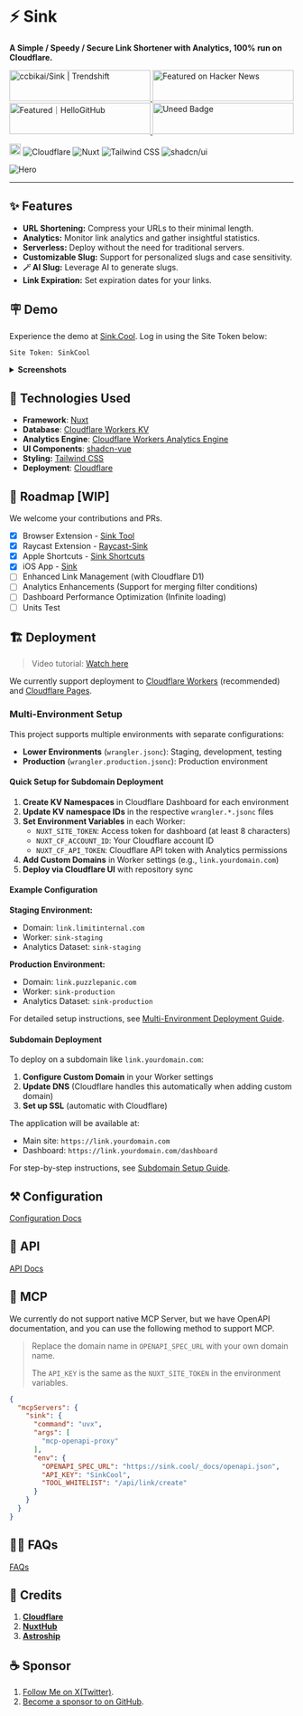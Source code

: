 # ⚡ Sink
 
**A Simple / Speedy / Secure Link Shortener with Analytics, 100% run on Cloudflare.**

<a href="https://trendshift.io/repositories/10421" target="_blank">
  <img
    src="https://trendshift.io/api/badge/repositories/10421"
    alt="ccbikai/Sink | Trendshift"
    width="250"
    height="55"
  />
</a>
<a href="https://news.ycombinator.com/item?id=40843683" target="_blank">
  <img
    src="https://hackernews-badge.vercel.app/api?id=40843683"
    alt="Featured on Hacker News"
    width="250"
    height="55"
  />
</a>
<a href="https://hellogithub.com/repository/57771fd91d1542c7a470959b677a9944" target="_blank">
  <img
    src="https://abroad.hellogithub.com/v1/widgets/recommend.svg?rid=57771fd91d1542c7a470959b677a9944&claim_uid=qi74Zp23wYKeAVB&theme=neutral"
    alt="Featured｜HelloGitHub"
    width="250"
    height="55"
  />
</a>
<a href="https://www.uneed.best/tool/sink" target="_blank">
  <img
    src="https://www.uneed.best/POTW1.png"
    alt="Uneed Badge"
    width="250"
    height="55"
  />
</a>

[<img src="https://devin.ai/assets/deepwiki-badge.png" alt="DeepWiki" height="20"/>](https://deepwiki.com/ccbikai/Sink)
![Cloudflare](https://img.shields.io/badge/Cloudflare-F69652?style=flat&logo=cloudflare&logoColor=white)
![Nuxt](https://img.shields.io/badge/Nuxt-00DC82?style=flat&logo=nuxtdotjs&logoColor=white)
![Tailwind CSS](https://img.shields.io/badge/Tailwind%20CSS-06B6D4?style=flat&logo=tailwindcss&logoColor=white)
![shadcn/ui](https://img.shields.io/badge/shadcn/ui-000000?style=flat&logo=shadcnui&logoColor=white)

![Hero](./public/image.png)

---

## ✨ Features

- **URL Shortening:** Compress your URLs to their minimal length.
- **Analytics:** Monitor link analytics and gather insightful statistics.
- **Serverless:** Deploy without the need for traditional servers.
- **Customizable Slug:** Support for personalized slugs and case sensitivity.
- **🪄 AI Slug:** Leverage AI to generate slugs.
- **Link Expiration:** Set expiration dates for your links.

## 🪧 Demo

Experience the demo at [Sink.Cool](https://sink.cool/dashboard). Log in using the Site Token below:

```txt
Site Token: SinkCool
```

<details>
  <summary><b>Screenshots</b></summary>
  <img alt="Analytics" src="./docs/images/sink.cool_dashboard.png"/>
  <img alt="Links" src="./docs/images/sink.cool_dashboard_links.png"/>
  <img alt="Link Analytics" src="./docs/images/sink.cool_dashboard_link_slug.png"/>
</details>

## 🧱 Technologies Used

- **Framework**: [Nuxt](https://nuxt.com/)
- **Database**: [Cloudflare Workers KV](https://developers.cloudflare.com/kv/)
- **Analytics Engine**: [Cloudflare Workers Analytics Engine](https://developers.cloudflare.com/analytics/)
- **UI Components**: [shadcn-vue](https://www.shadcn-vue.com/)
- **Styling:** [Tailwind CSS](https://tailwindcss.com/)
- **Deployment**: [Cloudflare](https://www.cloudflare.com/)

## 🚗 Roadmap [WIP]

We welcome your contributions and PRs.

- [x] Browser Extension - [Sink Tool](https://github.com/zhuzhuyule/sink-extension)
- [x] Raycast Extension - [Raycast-Sink](https://github.com/foru17/raycast-sink)
- [x] Apple Shortcuts - [Sink Shortcuts](https://s.search1api.com/sink001)
- [x] iOS App - [Sink](https://apps.apple.com/app/id6745417598)
- [ ] Enhanced Link Management (with Cloudflare D1)
- [ ] Analytics Enhancements (Support for merging filter conditions)
- [ ] Dashboard Performance Optimization (Infinite loading)
- [ ] Units Test

## 🏗️ Deployment

> Video tutorial: [Watch here](https://www.youtube.com/watch?v=MkU23U2VE9E)

We currently support deployment to [Cloudflare Workers](./docs/deployment/workers.md) (recommended) and [Cloudflare Pages](./docs/deployment/pages.md).

### Multi-Environment Setup

This project supports multiple environments with separate configurations:

- **Lower Environments** (`wrangler.jsonc`): Staging, development, testing
- **Production** (`wrangler.production.jsonc`): Production environment

#### Quick Setup for Subdomain Deployment

1. **Create KV Namespaces** in Cloudflare Dashboard for each environment
2. **Update KV namespace IDs** in the respective `wrangler.*.jsonc` files
3. **Set Environment Variables** in each Worker:
   - `NUXT_SITE_TOKEN`: Access token for dashboard (at least 8 characters)
   - `NUXT_CF_ACCOUNT_ID`: Your Cloudflare account ID
   - `NUXT_CF_API_TOKEN`: Cloudflare API token with Analytics permissions
4. **Add Custom Domains** in Worker settings (e.g., `link.yourdomain.com`)
5. **Deploy via Cloudflare UI** with repository sync

#### Example Configuration

**Staging Environment:**
- Domain: `link.limitinternal.com`
- Worker: `sink-staging`
- Analytics Dataset: `sink-staging`

**Production Environment:**
- Domain: `link.puzzlepanic.com`
- Worker: `sink-production`
- Analytics Dataset: `sink-production`

For detailed setup instructions, see [Multi-Environment Deployment Guide](./docs/deployment/multi-environment.md).

#### Subdomain Deployment

To deploy on a subdomain like `link.yourdomain.com`:

1. **Configure Custom Domain** in your Worker settings
2. **Update DNS** (Cloudflare handles this automatically when adding custom domain)
3. **Set up SSL** (automatic with Cloudflare)

The application will be available at:
- Main site: `https://link.yourdomain.com`
- Dashboard: `https://link.yourdomain.com/dashboard`

For step-by-step instructions, see [Subdomain Setup Guide](./docs/deployment/subdomain-setup.md).

## ⚒️ Configuration

[Configuration Docs](./docs/configuration.md)

## 🔌 API

[API Docs](./docs/api.md)

## 🧰 MCP

We currently do not support native MCP Server, but we have OpenAPI documentation, and you can use the following method to support MCP.

> Replace the domain name in `OPENAPI_SPEC_URL` with your own domain name.
>
> The `API_KEY` is the same as the `NUXT_SITE_TOKEN` in the environment variables.

```json
{
  "mcpServers": {
    "sink": {
      "command": "uvx",
      "args": [
        "mcp-openapi-proxy"
      ],
      "env": {
        "OPENAPI_SPEC_URL": "https://sink.cool/_docs/openapi.json",
        "API_KEY": "SinkCool",
        "TOOL_WHITELIST": "/api/link/create"
      }
    }
  }
}
```

## 🙋🏻 FAQs

[FAQs](./docs/faqs.md)

## 💖 Credits

1. [**Cloudflare**](https://www.cloudflare.com/)
2. [**NuxtHub**](https://hub.nuxt.com/)
3. [**Astroship**](https://astroship.web3templates.com/)

## ☕ Sponsor

1. [Follow Me on X(Twitter)](https://404.li/kai).
2. [Become a sponsor to on GitHub](https://github.com/sponsors/ccbikai).

